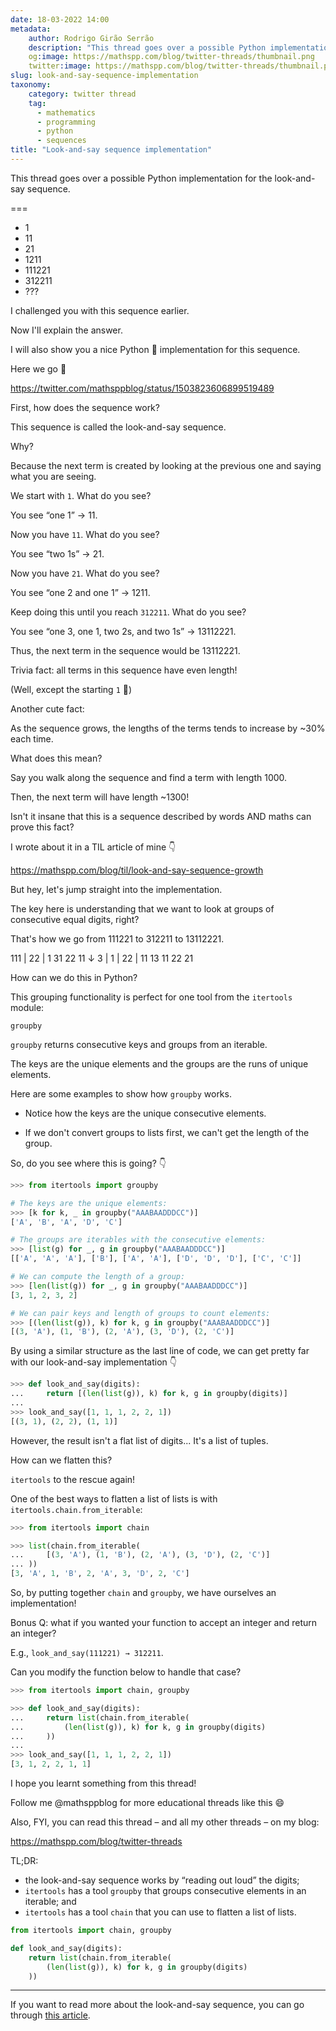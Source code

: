 ```yaml
---
date: 18-03-2022 14:00
metadata:
    author: Rodrigo Girão Serrão
    description: "This thread goes over a possible Python implementation for the look-and-say sequence."
    og:image: https://mathspp.com/blog/twitter-threads/thumbnail.png
    twitter:image: https://mathspp.com/blog/twitter-threads/thumbnail.png
slug: look-and-say-sequence-implementation
taxonomy:
    category: twitter thread
    tag:
      - mathematics
      - programming
      - python
      - sequences
title: "Look-and-say sequence implementation"
---
```


This thread goes over a possible Python implementation for the look-and-say sequence.

===

 - 1
 - 11
 - 21
 - 1211
 - 111221
 - 312211
 - ???

I challenged you with this sequence earlier.

Now I'll explain the answer.

I will also show you a nice Python 🐍 implementation for this sequence.

Here we go 🚀

https://twitter.com/mathsppblog/status/1503823606899519489


First, how does the sequence work?

This sequence is called the look-and-say sequence.

Why?

Because the next term is created by looking at the previous one and saying what you are seeing.

We start with `1`. What do you see?

You see “one 1” → 11.


Now you have `11`. What do you see?

You see “two 1s” → 21.

Now you have `21`. What do you see?

You see “one 2 and one 1” → 1211.

Keep doing this until you reach `312211`. What do you see?

You see “one 3, one 1, two 2s, and two 1s” → 13112221.


Thus, the next term in the sequence would be 13112221.

Trivia fact: all terms in this sequence have even length!

(Well, except the starting `1` 🤪)

Another cute fact:

As the sequence grows, the lengths of the terms tends to increase by ~30% each time.

What does this mean?


Say you walk along the sequence and find a term with length 1000.

Then, the next term will have length ~1300!

Isn't it insane that this is a sequence described by words AND maths can prove this fact?

I wrote about it in a TIL article of mine 👇

https://mathspp.com/blog/til/look-and-say-sequence-growth


But hey, let's jump straight into the implementation.

The key here is understanding that we want to look at groups of consecutive equal digits, right?

That's how we go from 111221 to 312211 to 13112221.

 111 | 22 | 1
   31   22  11
↓
 3 | 1 | 22 | 11
 13  11   22  21


How can we do this in Python?

This grouping functionality is perfect for one tool from the `itertools` module:

`groupby`

`groupby` returns consecutive keys and groups from an iterable.

The keys are the unique elements and the groups are the runs of unique elements.


Here are some examples to show how `groupby` works.

 - Notice how the keys are the unique consecutive elements.

 - If we don't convert groups to lists first, we can't get the length of the group.

So, do you see where this is going? 👇

```py
>>> from itertools import groupby

# The keys are the unique elements:
>>> [k for k, _ in groupby("AAABAADDDCC")]
['A', 'B', 'A', 'D', 'C']

# The groups are iterables with the consecutive elements:
>>> [list(g) for _, g in groupby("AAABAADDDCC")]
[['A', 'A', 'A'], ['B'], ['A', 'A'], ['D', 'D', 'D'], ['C', 'C']] 

# We can compute the length of a group:
>>> [len(list(g)) for _, g in groupby("AAABAADDDCC")]
[3, 1, 2, 3, 2]

# We can pair keys and length of groups to count elements:
>>> [(len(list(g)), k) for k, g in groupby("AAABAADDDCC")]
[(3, 'A'), (1, 'B'), (2, 'A'), (3, 'D'), (2, 'C')]
```


By using a similar structure as the last line of code, we can get pretty far with our look-and-say implementation 👇

```py
>>> def look_and_say(digits):
...     return [(len(list(g)), k) for k, g in groupby(digits)]
...
>>> look_and_say([1, 1, 1, 2, 2, 1])
[(3, 1), (2, 2), (1, 1)]
```


However, the result isn't a flat list of digits... It's a list of tuples.

How can we flatten this?

`itertools` to the rescue again!

One of the best ways to flatten a list of lists is with `itertools.chain.from_iterable`:

```py
>>> from itertools import chain

>>> list(chain.from_iterable(
...     [(3, 'A'), (1, 'B'), (2, 'A'), (3, 'D'), (2, 'C')]
... ))
[3, 'A', 1, 'B', 2, 'A', 3, 'D', 2, 'C']
```


So, by putting together `chain` and `groupby`, we have ourselves an implementation!

Bonus Q: what if you wanted your function to accept an integer and return an integer?

E.g., `look_and_say(111221) → 312211`.

Can you modify the function below to handle that case?

```py
>>> from itertools import chain, groupby

>>> def look_and_say(digits):
...     return list(chain.from_iterable( 
...         (len(list(g)), k) for k, g in groupby(digits)
...     ))
...
>>> look_and_say([1, 1, 1, 2, 2, 1])
[3, 1, 2, 2, 1, 1]
```


I hope you learnt something from this thread!

Follow me @mathsppblog for more educational threads like this 😄

Also, FYI, you can read this thread – and all my other threads – on my blog:

https://mathspp.com/blog/twitter-threads


TL;DR:

 - the look-and-say sequence works by “reading out loud” the digits;
 - `itertools` has a tool `groupby` that groups consecutive elements in an iterable; and
 - `itertools` has a tool `chain` that you can use to flatten a list of lists.

```py
from itertools import chain, groupby

def look_and_say(digits):
    return list(chain.from_iterable( 
        (len(list(g)), k) for k, g in groupby(digits)
    ))
```

---

If you want to read more about the look-and-say sequence,
you can go through [this article][look-and-say].

[look-and-say]: /blog/look-and-say-sequence
